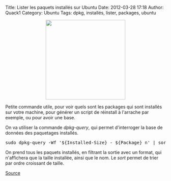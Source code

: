 Title: Lister les paquets installés sur Ubuntu
Date: 2012-03-28 17:18
Author: Quack1
Category: Ubuntu
Tags: dpkg, installés, lister, packages, ubuntu

<div align=center><img src="static/upload/listpackages.png" height="250" align=center /></div>

Petite commande utile, pour voir quels sont les packages qui sont
installés sur votre machine, pour générer un script de réinstall à
l'arrache par exemple, ou pour avoir une base.

On va utiliser la commande *dpkg-query*, qui permet d'interroger la base
de données des paquetages installés.

<pre>
sudo dpkg-query -Wf '${Installed-Size} - ${Package} n' | sort -n
</pre>
On prend tous les paquets installés, en filtrant la sortie avec un
format, qui n'affichera que la taille installée, ainsi que le nom. Le
*sort* permet de trier par ordre croissant de taille.

[Source][]

  [Source]: http://thecybergal.blogspot.fr/2012/03/list-installed-packages-in-ubuntu.html?utm_source=twitterfeed&utm_medium=twitter "http://thecybergal.blogspot.fr/2012/03/list-installed-packages-in-ubuntu.html?utm_source=twitterfeed&utm_medium=twitter"
